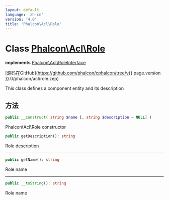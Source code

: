 ```yaml
---
layout: default
language: 'zh-cn'
version: '4.0'
title: 'Phalcon\Acl\Role'
---
```

# Class [Phalcon\Acl\Role](Phalcon_Acl_Role)

**implements** [Phalcon\Acl\RoleInterface](Phalcon_Acl_RoleInterface)

[源码在GitHub](https://github.com/phalcon/cphalcon/tree/v{{ page.version }}.0/phalcon/acl/role.zep)

This class defines a component entity and its description

## 方法

```php
public __construct( string $name [, string $description = NULL] )
```

Phalcon\Acl\Role constructor

```php
public getDescription(): string
```

Role description

* * *

```php
public getName(): string
```

Role name

* * *

```php
public __toString(): string
```

Role name